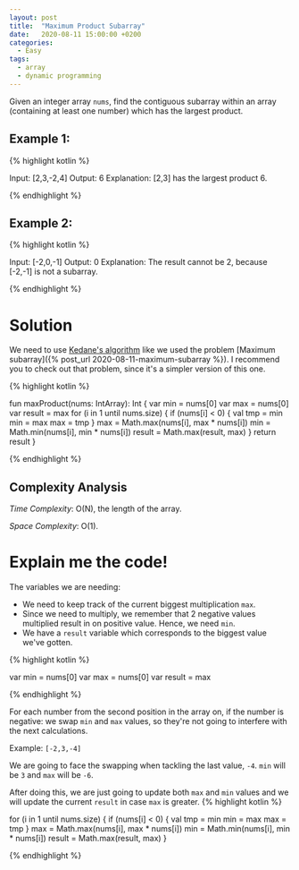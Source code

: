 ```yaml
---
layout: post
title:  "Maximum Product Subarray"
date:   2020-08-11 15:00:00 +0200
categories:
  - Easy
tags:
  - array
  - dynamic programming
---
```


Given an integer array `nums`, find the contiguous subarray within an array (containing at least one number) which has the largest product.

## Example 1:

{% highlight kotlin %}

Input: [2,3,-2,4]
Output: 6
Explanation: [2,3] has the largest product 6.

{% endhighlight %}

## Example 2:

{% highlight kotlin %}

Input: [-2,0,-1]
Output: 0
Explanation: The result cannot be 2, because [-2,-1] is not a subarray.

{% endhighlight %}

# Solution

We need to use [Kedane's algorithm](https://medium.com/@rsinghal757/kadanes-algorithm-dynamic-programming-how-and-why-does-it-work-3fd8849ed73d#:~:text=Kadane's%20algorithm%20is%20able%20to,runtime%20of%20O(n).) like we used the problem [Maximum subarray]({% post_url 2020-08-11-maximum-subarray %}). I recommend you to check out that problem, since it's a simpler version of this one.

{% highlight kotlin %}

fun maxProduct(nums: IntArray): Int {
      var min = nums[0]
      var max = nums[0]
      var result = max
      for (i in 1 until nums.size) {
          if (nums[i] < 0) {
              val tmp = min
              min = max
              max = tmp
          }
          max = Math.max(nums[i], max * nums[i])
          min = Math.min(nums[i], min * nums[i])
          result = Math.max(result, max)
      }
      return result
}

{% endhighlight %}

## Complexity Analysis

_Time Complexity_: O(N), the length of the array.

_Space Complexity_: O(1).

# Explain me the code!

The variables we are needing:

- We need to keep track of the current biggest multiplication `max`.
- Since we need to multiply, we remember that 2 negative values multiplied result in on positive value. Hence, we need `min`.
- We have a `result` variable which corresponds to the biggest value we've gotten.

{% highlight kotlin %}

var min = nums[0]
var max = nums[0]
var result = max

{% endhighlight %}

For each number from the second position in the array on, if the number is negative: we swap `min` and `max` values, so they're not going to interfere with the next calculations.

Example: `[-2,3,-4]`

We are going to face the swapping when tackling the last value, `-4`. `min` will be `3` and `max` will be `-6`.

After doing this, we are just going to update both `max` and `min` values and we will update the current `result` in case `max` is greater.
{% highlight kotlin %}

for (i in 1 until nums.size) {
    if (nums[i] < 0) {
        val tmp = min
        min = max
        max = tmp
    }
    max = Math.max(nums[i], max * nums[i])
    min = Math.min(nums[i], min * nums[i])
    result = Math.max(result, max)
}

{% endhighlight %}
